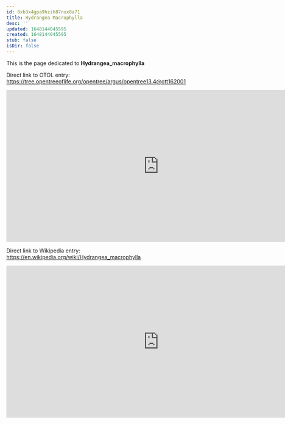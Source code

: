 ```yaml
---
id: 8xb3x4gpa9hzih87nux8a71
title: Hydrangea Macrophylla
desc: ''
updated: 1648144045595
created: 1648144045595
stub: false
isDir: false
---
```

This is the page dedicated to **Hydrangea_macrophylla**


Direct link to OTOL entry: https://tree.opentreeoflife.org/opentree/argus/opentree13.4@ott162001



<html>
    <body>
    <iframe src="https://tree.opentreeoflife.org/opentree/argus/opentree13.4@ott162001"
    width="800" height="400" frameborder="0" allowfullscreen> </iframe>
    </body>
</html>
    


Direct link to Wikipedia entry: https://en.wikipedia.org/wiki/Hydrangea_macrophylla



<html>
    <body>
    <iframe src="https://en.wikipedia.org/wiki/Hydrangea_macrophylla"
    width="800" height="400" frameborder="0" allowfullscreen> </iframe>
    </body>
</html>
    

